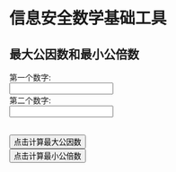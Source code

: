 # 信息安全数学基础工具

## 最大公因数和最小公倍数

<form>
第一个数字:<br>
<input type="text" name="number01" value="" id="number1">
<br>
第二个数字:<br>
<input type="text" name="number02" value="" id="number2">
<br><br>
</form> 
<button onclick="calculator_gcd_detail_main()">点击计算最大公因数</button>
<br/>
<button onclick="calculator_lcm_main()">点击计算最小公倍数</button>

<p id="show_gcd"></p>
<p id="show_lcm"></p>